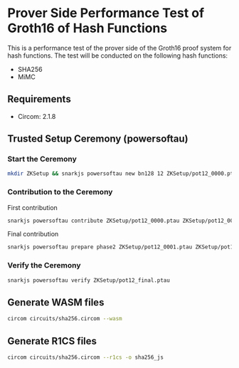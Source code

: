 # Prover Side Performance Test of Groth16 of Hash Functions

This is a performance test of the prover side of the Groth16 proof system for hash functions. The test will be conducted on the following hash functions:

- SHA256
- MiMC

## Requirements

- Circom: 2.1.8

## Trusted Setup Ceremony (powersoftau)

### Start the Ceremony

```bash
mkdir ZKSetup && snarkjs powersoftau new bn128 12 ZKSetup/pot12_0000.ptau -v
```

### Contribution to the Ceremony

First contribution

```bash
snarkjs powersoftau contribute ZKSetup/pot12_0000.ptau ZKSetup/pot12_0001.ptau --name="First contribution" -v
```

Final contribution

```bash
snarkjs powersoftau prepare phase2 ZKSetup/pot12_0001.ptau ZKSetup/pot12_final.ptau -v
```

### Verify the Ceremony

```bash
snarkjs powersoftau verify ZKSetup/pot12_final.ptau
```

## Generate WASM files

```bash
circom circuits/sha256.circom --wasm
```

## Generate R1CS files

```bash
circom circuits/sha256.circom --r1cs -o sha256_js
```
